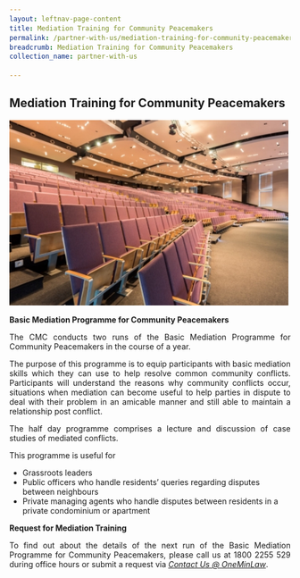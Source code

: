 ```yaml
---
layout: leftnav-page-content
title: Mediation Training for Community Peacemakers
permalink: /partner-with-us/mediation-training-for-community-peacemakers/
breadcrumb: Mediation Training for Community Peacemakers
collection_name: partner-with-us

---
```


Mediation Training for Community Peacemakers
---

<div class="image">
 <img src="/images/1504167387446.jpg/" style="width:500px;">
</div>

**Basic Mediation Programme for Community Peacemakers**

<p style="text-align: justify">The CMC conducts two runs of the Basic Mediation Programme for Community Peacemakers in the course of a year.</p>

<p style="text-align: justify">The purpose of this programme is to equip participants with basic mediation skills which they can use to help resolve common community conflicts. Participants will understand the reasons why community conflicts occur, situations when mediation can become useful to help parties in dispute to deal with their problem in an amicable manner and still able to maintain a relationship post conflict.</p>


<p style="text-align: justify">The half day programme comprises a lecture and discussion of case studies of mediated conflicts.</p>

This programme is useful for
* Grassroots leaders
* Public officers who handle residents’ queries regarding disputes between neighbours
* Private managing agents who handle disputes between residents in a private condominium or apartment
 
**Request for Mediation Training**

<p style="text-align: justify">To find out about the details of the next run of the Basic Mediation Programme for Community Peacemakers, please call us at 1800 2255 529 during office hours or submit a request via <i><a href="https://www.mlaw.gov.sg/eservices/enquiry/">Contact Us @ OneMinLaw</a></i>.</p>
 
